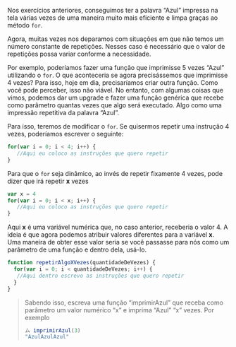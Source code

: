 Nos exercícios anteriores, conseguimos ter a palavra “Azul” impressa na tela várias vezes de uma maneira muito mais eficiente e limpa graças ao método `for`.

Agora, muitas vezes nos deparamos com situações em que não temos um número constante de repetições. Nesses caso é necessário que o valor de repetições possa variar conforme a necessidade.

Por exemplo, poderíamos fazer uma função que imprimisse 5 vezes “Azul” utilizando o `for`. O que aconteceria se agora precisássemos que imprimisse 4 vezes? Para isso, hoje em dia, precisaríamos criar outra função.
Como você pode perceber, isso não viável. No entanto, com algumas coisas que vimos, podemos dar um upgrade e fazer uma função genérica que recebe como parâmetro quantas vezes que algo será executado. 
Algo como uma impressão repetitiva da palavra “Azul”.

Para isso, teremos de modificar o `for`. 
Se quisermos repetir uma instrução 4 vezes, poderíamos escrever o seguinte:


```javascript
for(var i = 0; i < 4; i++) {
   //Aqui eu coloco as instruções que quero repetir
}
```
Para que o `for` seja dinâmico, ao invés de repetir fixamente 4 vezes, pode dizer que irá repetir **x** vezes  

```javascript
var x = 4
for(var i = 0; i < x; i++) {
   //Aqui eu coloco as instruções que quero repetir
}
```
Aqui **x** é uma variável numérica que, no caso anterior, receberia o valor 4. A ideia é que agora podemos atribuir valores diferentes para a variável **x**. Uma maneira de obter esse valor seria se você passasse para nós como um parâmetro de uma função e dentro dela, usá-lo.
 
```javascript
function repetirAlgoXVezes(quantidadeDeVezes) {
  for(var i = 0; i < quantidadeDeVezes; i++) {
   //Aqui dentro escrevo as instruções que quero repetir
  }
}
```
> Sabendo isso, escreva uma função “imprimirAzul” que receba como parâmetro um valor numérico “x” e imprima “Azul” “x” vezes.
Por exemplo
>  
> ```javascript
> ム imprimirAzul(3)
> "AzulAzulAzul"
> ```
